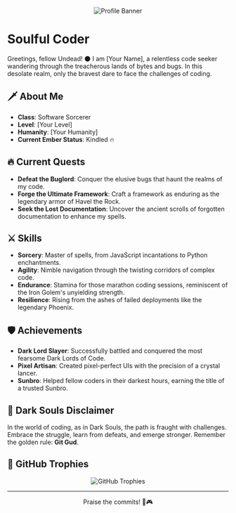 <p align="center">
  <img src="https://link.to/your/profile/image.png" alt="Profile Banner">
</p>

# Soulful Coder

Greetings, fellow Undead! 🌑 I am [Your Name], a relentless code seeker wandering through the treacherous lands of bytes and bugs. In this desolate realm, only the bravest dare to face the challenges of coding.

## 🗡️ About Me

- **Class**: Software Sorcerer
- **Level**: [Your Level]
- **Humanity**: [Your Humanity]
- **Current Ember Status**: Kindled 🔥

## 🔥 Current Quests

- **Defeat the Buglord**: Conquer the elusive bugs that haunt the realms of my code.
- **Forge the Ultimate Framework**: Craft a framework as enduring as the legendary armor of Havel the Rock.
- **Seek the Lost Documentation**: Uncover the ancient scrolls of forgotten documentation to enhance my spells.

## ⚔️ Skills

- **Sorcery**: Master of spells, from JavaScript incantations to Python enchantments.
- **Agility**: Nimble navigation through the twisting corridors of complex code.
- **Endurance**: Stamina for those marathon coding sessions, reminiscent of the Iron Golem's unyielding strength.
- **Resilience**: Rising from the ashes of failed deployments like the legendary Phoenix.

## 🛡️ Achievements

- **Dark Lord Slayer**: Successfully battled and conquered the most fearsome Dark Lords of Code.
- **Pixel Artisan**: Created pixel-perfect UIs with the precision of a crystal lancer.
- **Sunbro**: Helped fellow coders in their darkest hours, earning the title of a trusted Sunbro.

## 🌌 Dark Souls Disclaimer

In the world of coding, as in Dark Souls, the path is fraught with challenges. Embrace the struggle, learn from defeats, and emerge stronger. Remember the golden rule: **Git Gud**.

## 📜 GitHub Trophies

<p align="center">
  <img src="https://github-profile-trophy.vercel.app/?username=your-username&theme=darkhub" alt="GitHub Trophies">
</p>

---

<p align="center">
  Praise the commits! 🖤🎮
</p>
